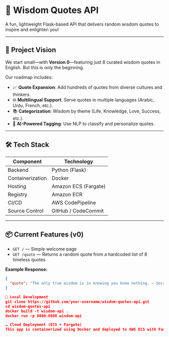 # 🧠 Wisdom Quotes API

A fun, lightweight Flask-based API that delivers random wisdom quotes to inspire and enlighten you!

---

## 🚀 Project Vision

We start small—with **Version 0**—featuring just 8 curated wisdom quotes in English. But this is only the beginning.

Our roadmap includes:
- 📈 **Quote Expansion**: Add hundreds of quotes from diverse cultures and thinkers.
- 🌐 **Multilingual Support**: Serve quotes in multiple languages (Arabic, Urdu, French, etc.).
- 📚 **Categorization**: Wisdom by theme (Life, Knowledge, Love, Success, etc.).
- 🧠 **AI-Powered Tagging**: Use NLP to classify and personalize quotes.

---

## 🛠️ Tech Stack

| Component       | Technology             |
|----------------|------------------------|
| Backend         | Python (Flask)         |
| Containerization| Docker                 |
| Hosting         | Amazon ECS (Fargate)   |
| Registry        | Amazon ECR             |
| CI/CD           | AWS CodePipeline       |
| Source Control  | GitHub / CodeCommit    |

---

## 📦 Current Features (v0)

- `GET /` — Simple welcome page
- `GET /quote` — Returns a random quote from a hardcoded list of 8 timeless quotes

**Example Response:**

```json
{
  "quote": "The only true wisdom is in knowing you know nothing. – Socrates"
}

🐳 Local Development
git clone https://github.com/your-username/wisdom-quotes-api.git
cd wisdom-quotes-api
docker build -t wisdom-api .
docker run -p 8080:8080 wisdom-api

☁️ Cloud Deployment (ECS + Fargate)
This app is containerized using Docker and deployed to AWS ECS with Fargate. CI/CD is automated using CodePipeline with CodeBuild + GitHub trigger.
